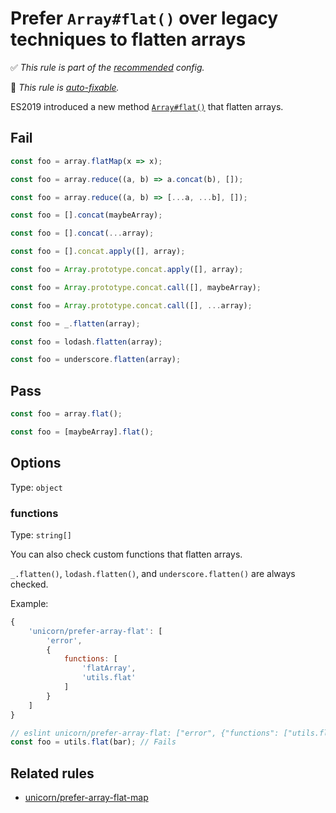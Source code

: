 # Prefer `Array#flat()` over legacy techniques to flatten arrays

<!-- Do not manually modify RULE_NOTICE part -->
<!-- RULE_NOTICE_START -->
✅ *This rule is part of the [recommended](https://github.com/sindresorhus/eslint-plugin-unicorn#recommended-config) config.*

🔧 *This rule is [auto-fixable](https://eslint.org/docs/user-guide/command-line-interface#fixing-problems).*
<!-- RULE_NOTICE_END -->

ES2019 introduced a new method [`Array#flat()`](https://developer.mozilla.org/en-US/docs/Web/JavaScript/Reference/Global_Objects/Array/flat) that flatten arrays.

## Fail

```js
const foo = array.flatMap(x => x);
```

```js
const foo = array.reduce((a, b) => a.concat(b), []);
```

```js
const foo = array.reduce((a, b) => [...a, ...b], []);
```

```js
const foo = [].concat(maybeArray);
```

```js
const foo = [].concat(...array);
```

```js
const foo = [].concat.apply([], array);
```

```js
const foo = Array.prototype.concat.apply([], array);
```

```js
const foo = Array.prototype.concat.call([], maybeArray);
```

```js
const foo = Array.prototype.concat.call([], ...array);
```

```js
const foo = _.flatten(array);
```

```js
const foo = lodash.flatten(array);
```

```js
const foo = underscore.flatten(array);
```

## Pass

```js
const foo = array.flat();
```

```js
const foo = [maybeArray].flat();
```

## Options

Type: `object`

### functions

Type: `string[]`

You can also check custom functions that flatten arrays.

`_.flatten()`, `lodash.flatten()`, and `underscore.flatten()` are always checked.

Example:

```js
{
	'unicorn/prefer-array-flat': [
		'error',
		{
			functions: [
				'flatArray',
				'utils.flat'
			]
		}
	]
}
```

```js
// eslint unicorn/prefer-array-flat: ["error", {"functions": ["utils.flat"]}]
const foo = utils.flat(bar); // Fails
```

## Related rules

- [unicorn/prefer-array-flat-map](./prefer-array-flat-map.md)
